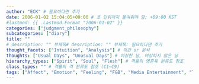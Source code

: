```yaml
---
author: "ECK" # 필요하다면 추가
date: 2006-01-02 15:04:05+09:00 # 초 단위까지 붙여줘야 함; +09:00 KST
#lastmod: {{ .Lastmod.Format "2006-01-02" }}
categories: ["judgment_philosophy"]
subcategories: ["diary"]
title: ""
# description: "" 부제목# description: "" 부제목: 필요하다면 추가
thought_facets: ["Intuition", "Analysis"] # 직관 or 분석
thoughts: ["Usual Days", "Unusual Days"] # 여상한 날, 여상하지 않은 날
hierarchy_types: ["Spirit", "Soul", "Flesh"] # 격률의 영혼육 분류도 참조
class_types: "" # 격률의 격 분류도 참조 (C1~C9)
tags: ["Affect", "Emotion", "Feeling", "F&B", "Media Entertainment", "Trip", "Exercise", "Family", "Church"] # 영, 혼, 육, 정동affect: 무의식적·생리적 반응 (감정의 원초적인 형태 또는 기반), 정서emotion: 주관적·의식적 경험 (개인의 경험, 성격, 문화적 배경 등에 따라 다르게 표출 가능), 음식료, 동영상 시청, 여행, 운동, 가족과 보내는 시간, 교회에서 보내는 시간
---
```

